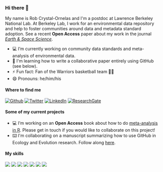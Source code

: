 ### Hi there 👋

My name is Rob Crystal-Ornelas and I'm a postdoc at Lawrence Berkeley National Lab. At Berkeley Lab, I work for an environmental data repository and help to foster communities around data and metadata standard adoption.  See a recent **Open Access** paper about my work in the journal [*Earth & Space Science*](https://agupubs.onlinelibrary.wiley.com/doi/10.1029/2021EA001797).

- 💻 I’m currently working on community data standards and meta-analysis of environmental data.
- 🌱 I'm learning how to write a collaborative paper entirely using GitHub (see below).
- ⚡ Fun fact: Fan of the Warriors basketball team 🏀🌉 
- 😄 Pronouns: he/him/his

#### Where to find me
<p><a href="https://github.com/robcrystalornelas" target="_blank"><img alt="Github" src="https://img.shields.io/badge/GitHub-%2312100E.svg?&style=for-the-badge&logo=Github&logoColor=white" /></a> <a href="https://twitter.com/rob_c_ornelas" target="_blank"><img alt="Twitter" src="https://img.shields.io/badge/twitter-%231DA1F2.svg?&style=for-the-badge&logo=twitter&logoColor=white" /></a> <a href="https://www.linkedin.com/in/robcrystalornelas" target="_blank"><img alt="LinkedIn" src="https://img.shields.io/badge/linkedin-%230077B5.svg?&style=for-the-badge&logo=linkedin&logoColor=white" /></a> <a href="https://www.researchgate.net/profile/Robert-Crystal-Ornelas" target="_blank"><img alt="ResearchGate" src="https://img.shields.io/badge/-ResearchGate-00CCBB?&style=for-the-badge&logo=Github&logoColor=white"></a>
  
#### Some of my current projects
- 💻 I’m working on an **Open Access** book about how to do [meta-analysis in R](https://github.com/robcrystalornelas/meta-analysis_of_ecological_data). Please get in touch if you would like to collaborate on this project!  
- ⌨️ I'm collaborating on a manuscript summarizing how to use GitHub in Ecology and Evolution research. Follow along [here](https://github.com/SORTEE-Github-Hackathon/manuscript).

#### My skills
![](https://img.shields.io/badge/Code-Python-informational?style=flat&logo=python&logoColor=white&color=2bbc8a)
![](https://img.shields.io/badge/Code-R-informational?style=flat&logo=R&logoColor=white&color=2bbc8a)
![](https://img.shields.io/badge/Code-LaTeX-informational?style=flat&logo=LaTeX&logoColor=white&color=2bbc8a)
![](https://img.shields.io/badge/Code-Markdown-informational?style=flat&logo=Markdown&logoColor=white&color=2bbc8a)
![](https://img.shields.io/badge/Code-jupyter-informational?style=flat&logo=jupyter&logoColor=white&color=2bbc8a)
![](https://img.shields.io/badge/Code-git-informational?style=flat&logo=git&logoColor=white&color=2bbc8a)
![](https://img.shields.io/badge/Code-GitHub-informational?style=flat&logo=GitHub&logoColor=white&color=2bbc8a)
